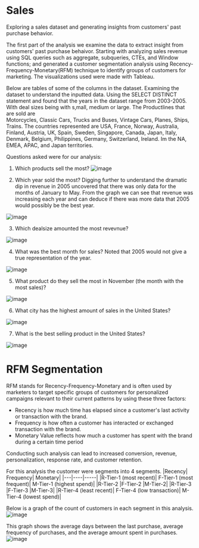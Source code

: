 # Sales
Exploring a sales dataset and generating insights from customers' past purchase behavior. 

The first part of the analysis we examine the data to extract insight from customers' past purchase behaivor. Starting with analyzing sales revenue using SQL queries such as aggregate, subqueries, CTEs, and Window functions; and generated a customer segmentation analysis using Recency-Frequency-Monetary(RFM) technique to identify groups of customers for marketing. The visualizations used were made with Tableau. 

Below are tables of some of the columns in the dataset. Examining the dataset to understand the inputted data. Using the SELECT DISTINCT statement and found that the years in the dataset range from 2003-2005. With deal sizes being with s,mall, medium or large. The Productlines that are sold are  
Motorcycles, Classic Cars, Trucks and Buses, Vintage Cars, Planes, Ships, Trains. The countries represented are USA,
France,
Norway,
Australia,
Finland,
Austria,
UK,
Spain,
Sweden,
Singapore,
Canada,
Japan,
Italy,
Denmark,
Belgium,
Philippines,
Germany,
Switzerland,
Ireland. Im the NA, EMEA, APAC, and Japan territories. 

Questions asked were for our analysis: 

1. Which products sell the most?
![image](https://user-images.githubusercontent.com/125233093/221056813-0c411bfd-d120-46d8-9980-3c55cb06f315.png)

2. Which year sold the most? Digging further to understand the dramatic dip in revenue in 2005 uncovered that there was only data for the months of January to May. From the graph we can see that revenue was increasing each year and can deduce if there was more data that 2005 would possibly be the best year. 

![image](https://user-images.githubusercontent.com/125233093/221056958-0c7bbca9-1a4c-4122-95df-f838b786f521.png)

3. Which dealsize amounted the most revevnue?

![image](https://user-images.githubusercontent.com/125233093/221057070-99b2de9e-3e82-4103-9ccf-7f1c531f47ae.png)

4. What was the best month for sales? Noted that 2005 would not give a true representation of the year.

![image](https://user-images.githubusercontent.com/125233093/221066924-1b095c2f-432a-46b6-b7bd-ecca9c18412c.png)

5. What product do they sell the most in November (the month with the most sales)?

![image](https://user-images.githubusercontent.com/125233093/221067816-643c3205-1da1-4c58-933e-9d9b5838c074.png)

6. What city has the highest amount of sales in the United States? 

![image](https://user-images.githubusercontent.com/125233093/221068741-ee3f4024-abec-4b82-bc7f-5c91d766585d.png)

7. What is the best selling product in the United States?
 
 ![image](https://user-images.githubusercontent.com/125233093/221070304-1563ceda-1fda-4cf2-ba56-713fd7de9925.png)

# RFM Segmentation
RFM stands for Recency-Frequency-Monetary and is often used by marketers to target specific groups of customers for personalized campaigns relevant to their current patterns by using these three factors:

* Recency is how much time has elapsed since a customer's last activity or transaction with the brand.
* Frequency is how often a customer has interacted or exchanged transaction with the brand.
* Monetary Value reflects how much a customer has spent with the brand during a certain time period

Conducting such analysis can lead to increased conversion, revenue, personalization, response rate, and customer retention. 

For this analysis the customer were segments into 4 segments.
|Recency|	Frequency|	Monetary|
|---|----|-----|
|R-Tier-1 (most recent)|	F-Tier-1 (most frequent)|	M-Tier-1 (highest spend)|
|R-Tier-2	|F-Tier-2	|M-Tier-2|
|R-Tier-3	|F-Tier-3	|M-Tier-3|
|R-Tier-4 (least recent)|	F-Tier-4 (low transaction)|	M-Tier-4 (lowest spend)|


Below is a graph of the count of customers in each segment in this analysis. 
![image](https://user-images.githubusercontent.com/125233093/221087358-d7a98eb0-a880-44db-83c6-942e6b1275f9.png)


This graph shows the average days between the last purchase, average frequency of purchases, and the average amount spent in purchases.
![image](https://user-images.githubusercontent.com/125233093/221086747-5cbd9d0e-ca20-4e4f-ac01-e7d60b016804.png)





